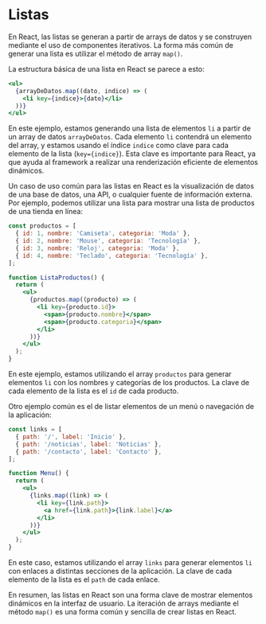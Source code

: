 # Listas

En React, las listas se generan a partir de arrays de datos y se construyen mediante el uso de componentes iterativos. La forma más común de generar una lista es utilizar el método de array `map()`. 

La estructura básica de una lista en React se parece a esto:

```jsx
<ul>
  {arrayDeDatos.map((dato, indice) => (
    <li key={indice}>{dato}</li>
  ))}
</ul>
```

En este ejemplo, estamos generando una lista de elementos `li` a partir de un array de datos `arrayDeDatos`. Cada elemento `li` contendrá un elemento del array, y estamos usando el índice `indice` como clave para cada elemento de la lista (`key={indice}`). Esta clave es importante para React, ya que ayuda al framework a realizar una renderización eficiente de elementos dinámicos.

Un caso de uso común para las listas en React es la visualización de datos de una base de datos, una API, o cualquier fuente de información externa. Por ejemplo, podemos utilizar una lista para mostrar una lista de productos de una tienda en línea:

```jsx
const productos = [
  { id: 1, nombre: 'Camiseta', categoria: 'Moda' },
  { id: 2, nombre: 'Mouse', categoria: 'Tecnología' },
  { id: 3, nombre: 'Reloj', categoria: 'Moda' },
  { id: 4, nombre: 'Teclado', categoria: 'Tecnología' },
];

function ListaProductos() {
  return (
    <ul>
      {productos.map((producto) => (
        <li key={producto.id}>
          <span>{producto.nombre}</span>
          <span>{producto.categoria}</span>
        </li>
      ))}
    </ul>
  );
}
```

En este ejemplo, estamos utilizando el array `productos` para generar elementos `li` con los nombres y categorías de los productos. La clave de cada elemento de la lista es el `id` de cada producto.

Otro ejemplo común es el de listar elementos de un menú o navegación de la aplicación:

```jsx
const links = [
  { path: '/', label: 'Inicio' },
  { path: '/noticias', label: 'Noticias' },
  { path: '/contacto', label: 'Contacto' },
];

function Menu() {
  return (
    <ul>
      {links.map((link) => (
        <li key={link.path}>
          <a href={link.path}>{link.label}</a>
        </li>
      ))}
    </ul>
  );
}
```

En este caso, estamos utilizando el array `links` para generar elementos `li` con enlaces a distintas secciones de la aplicación. La clave de cada elemento de la lista es el `path` de cada enlace.

En resumen, las listas en React son una forma clave de mostrar elementos dinámicos en la interfaz de usuario. La iteración de arrays mediante el método `map()` es una forma común y sencilla de crear listas en React.